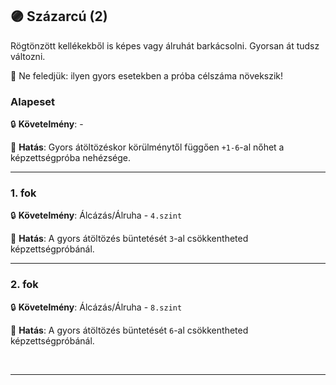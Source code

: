 ## 🟣 Százarcú (2)

Rögtönzött kellékekből is képes vagy álruhát barkácsolni. Gyorsan át tudsz változni.

🔆 Ne feledjük: ilyen gyors esetekben a próba célszáma növekszik!

### Alapeset

🔒 **Követelmény**:  -

🌟 **Hatás**: Gyors átöltözéskor körülménytől függően `+1-6`-al nőhet a képzettségpróba nehézsége.

---
### 1. fok

🔒 **Követelmény**: Álcázás/Álruha - `4.szint`

🌟 **Hatás**: A gyors átöltözés büntetését `3`-al csökkentheted képzettségpróbánál.

---
### 2. fok

🔒 **Követelmény**: Álcázás/Álruha - `8.szint`

🌟 **Hatás**: A gyors átöltözés büntetését `6`-al csökkentheted képzettségpróbánál.

<br />

---
